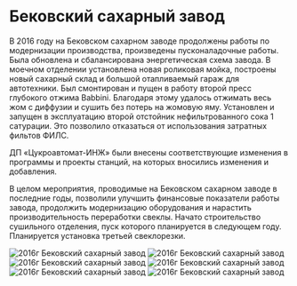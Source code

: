 # Бековский сахарный завод

В 2016 году на Бековском сахарном заводе продолжены работы по модернизации производства, произведены пусконаладочные работы. Была обновлена и сбалансирована энергетическая схема завода. В моечном отделении установлена новая роликовая мойка, построены новый сахарный склад и большой отапливаемый гараж для автотехники. Был смонтирован и пущен в работу второй пресс глубокого отжима Babbini. Благодаря этому удалось отжимать весь жом с диффузии и сушить без потерь на жомовую яму. Установлен и запущен в эксплуатацию второй отстойник нефильтрованного сока 1 сатурации. Это позволило отказаться от использования затратных фильтов ФИЛС.

ДП «Цукроавтомат-ИНЖ» были внесены соответствующие изменения в программы и проекты станций, на которых вносились изменения и добавления.

В целом мероприятия, проводимые на Бековском сахарном заводе в последние годы, позволили улучшить финансовые показатели работы завода, продолжить модернизацию оборудования и нарастить производительность переработки свеклы. Начато строительство сушильного отделения, пуск которого планируется в следующем году. Планируется установка третьей свеклорезки.

![2016г Бековский сахарный завод](/img/works/2016/bekov17.jpg)
![2016г Бековский сахарный завод](/img/works/2016/bekov18.jpg)
![2016г Бековский сахарный завод](/img/works/2016/bekov19.jpg)
![2016г Бековский сахарный завод](/img/works/2016/bekov20.jpg)
![2016г Бековский сахарный завод](/img/works/2016/bekov21.jpg)
![2016г Бековский сахарный завод](/img/works/2016/bekov22.jpg)
